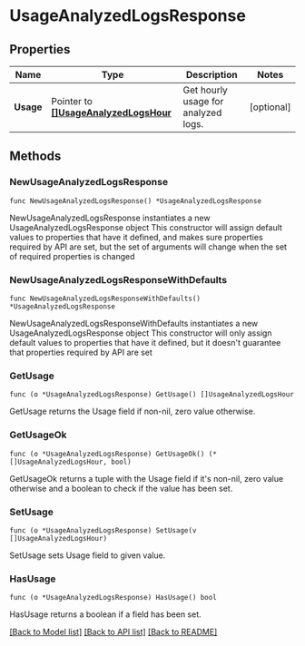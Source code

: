 # UsageAnalyzedLogsResponse

## Properties

Name | Type | Description | Notes
---- | ---- | ----------- | ------
**Usage** | Pointer to [**[]UsageAnalyzedLogsHour**](UsageAnalyzedLogsHour.md) | Get hourly usage for analyzed logs. | [optional] 

## Methods

### NewUsageAnalyzedLogsResponse

`func NewUsageAnalyzedLogsResponse() *UsageAnalyzedLogsResponse`

NewUsageAnalyzedLogsResponse instantiates a new UsageAnalyzedLogsResponse object
This constructor will assign default values to properties that have it defined,
and makes sure properties required by API are set, but the set of arguments
will change when the set of required properties is changed

### NewUsageAnalyzedLogsResponseWithDefaults

`func NewUsageAnalyzedLogsResponseWithDefaults() *UsageAnalyzedLogsResponse`

NewUsageAnalyzedLogsResponseWithDefaults instantiates a new UsageAnalyzedLogsResponse object
This constructor will only assign default values to properties that have it defined,
but it doesn't guarantee that properties required by API are set

### GetUsage

`func (o *UsageAnalyzedLogsResponse) GetUsage() []UsageAnalyzedLogsHour`

GetUsage returns the Usage field if non-nil, zero value otherwise.

### GetUsageOk

`func (o *UsageAnalyzedLogsResponse) GetUsageOk() (*[]UsageAnalyzedLogsHour, bool)`

GetUsageOk returns a tuple with the Usage field if it's non-nil, zero value otherwise
and a boolean to check if the value has been set.

### SetUsage

`func (o *UsageAnalyzedLogsResponse) SetUsage(v []UsageAnalyzedLogsHour)`

SetUsage sets Usage field to given value.

### HasUsage

`func (o *UsageAnalyzedLogsResponse) HasUsage() bool`

HasUsage returns a boolean if a field has been set.


[[Back to Model list]](../README.md#documentation-for-models) [[Back to API list]](../README.md#documentation-for-api-endpoints) [[Back to README]](../README.md)


